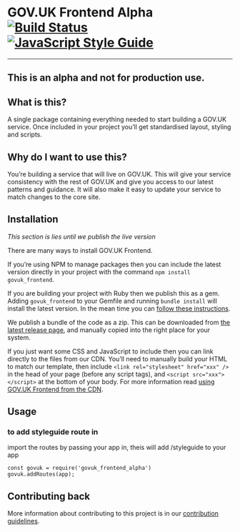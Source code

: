 GOV.UK Frontend Alpha [![Build Status](https://travis-ci.org/alphagov/govuk_frontend_alpha.svg?branch=master)](https://travis-ci.org/alphagov/govuk_frontend_alpha) [![JavaScript Style Guide](https://img.shields.io/badge/code%20style-standard-brightgreen.svg)](http://standardjs.com/)
=====================

---
This is an alpha and not for production use.
---

## What is this?

A single package containing everything needed to start building a GOV.UK service. Once included in your project you’ll get standardised layout, styling and scripts.

## Why do I want to use this?

You’re building a service that will live on GOV.UK. This will give your service consistency with the rest of GOV.UK and give you access to our latest patterns and guidance. It will also make it easy to update your service to match changes to the core site.

## Installation

*This section is lies until we publish the live version*

There are many ways to install GOV.UK Frontend.

If you’re using NPM to manage packages then you can include the latest version directly in your project with the command `npm install govuk_frontend`.

If you are building your project with Ruby then we publish this as a gem. Adding `govuk_frontend` to your Gemfile and running `bundle install` will install the latest version. In the mean time you can [follow these instructions](docs/using-with-rails.md).

We publish a bundle of the code as a zip. This can be downloaded from [the latest release page](https://github.com/alphagov/govuk_elements/releases/latest), and manually copied into the right place for your system.

If you just want some CSS and JavaScript to include then you can link directly to the files from our CDN. You’ll need to manually build your HTML to match our template, then include `<link rel="stylesheet" href="xxx" />` in the head of your page (before any script tags), and `<script src="xxx"></script>` at the bottom of your body. For more information read [using GOV.UK Frontend from the CDN](#).

## Usage

### to add styleguide route in

import the routes by passing your app in, theis will add /styleguide to your app
```
const govuk = require('govuk_frontend_alpha')
govuk.addRoutes(app);
```
## Contributing back

More information about contributing to this project is in our [contribution guidelines](https://github.com/alphagov/govuk_frontend_alpha/blob/master/CONTRIBUTING.md).
